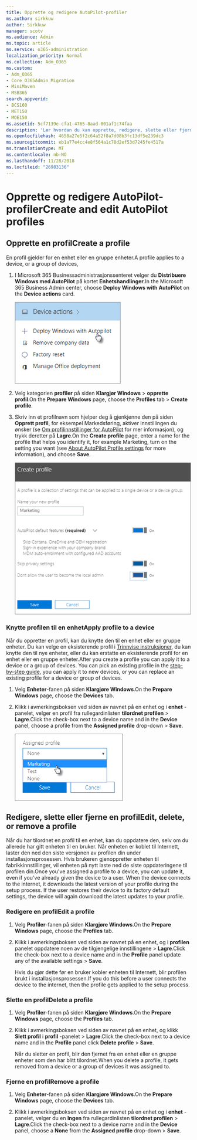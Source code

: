 ```yaml
---
title: Opprette og redigere AutoPilot-profiler
ms.author: sirkkuw
author: Sirkkuw
manager: scotv
ms.audience: Admin
ms.topic: article
ms.service: o365-administration
localization_priority: Normal
ms.collection: Adm_O365
ms.custom:
- Adm_O365
- Core_O365Admin_Migration
- MiniMaven
- MSB365
search.appverid:
- BCS160
- MET150
- MOE150
ms.assetid: 5cf7139e-cfa1-4765-8aad-001af1c74faa
description: 'Lær hvordan du kan opprette, redigere, slette eller fjerne AutoPilot-profiler. '
ms.openlocfilehash: 4658a27e5f2c64a52f8a7d08b3fc13df5e239dc3
ms.sourcegitcommit: eb1a77e4cc4e8f564a1c78d2ef53d7245fe4517a
ms.translationtype: MT
ms.contentlocale: nb-NO
ms.lasthandoff: 11/28/2018
ms.locfileid: "26983136"
---
```

# <a name="create-and-edit-autopilot-profiles"></a><span data-ttu-id="f6a2a-103">Opprette og redigere AutoPilot-profiler</span><span class="sxs-lookup"><span data-stu-id="f6a2a-103">Create and edit AutoPilot profiles</span></span>

## <a name="create-a-profile"></a><span data-ttu-id="f6a2a-104">Opprette en profil</span><span class="sxs-lookup"><span data-stu-id="f6a2a-104">Create a profile</span></span>

<span data-ttu-id="f6a2a-105">En profil gjelder for en enhet eller en gruppe enheter.</span><span class="sxs-lookup"><span data-stu-id="f6a2a-105">A profile applies to a device, or a group of devices,</span></span>
  
1. <span data-ttu-id="f6a2a-106">I Microsoft 365 Businessadministrasjonssenteret velger du **Distribuere Windows med AutoPilot** på kortet **Enhetshandlinger**.</span><span class="sxs-lookup"><span data-stu-id="f6a2a-106">In the Microsoft 365 Business Admin center, choose **Deploy Windows with AutoPilot** on the **Device actions** card.</span></span> 
    
    ![On the Device actions card, choose Deploy Windows with Autopilot.](media/160d5c2a-11a8-48f9-a8aa-70f084b85448.png)
  
2. <span data-ttu-id="f6a2a-108">Velg kategorien **profiler** på siden **Klargjør Windows** \> **opprette profil**.</span><span class="sxs-lookup"><span data-stu-id="f6a2a-108">On the **Prepare Windows** page, choose the **Profiles** tab \> **Create profile**.</span></span>
    
3. <span data-ttu-id="f6a2a-109">Skriv inn et profilnavn som hjelper deg å gjenkjenne den på siden **Opprett profil**, for eksempel Markedsføring, aktiver innstillingen du ønsker (se [Om profilinnstillinger for AutoPilot](autopilot-profile-settings.md) for mer informasjon), og trykk deretter på **Lagre**.</span><span class="sxs-lookup"><span data-stu-id="f6a2a-109">On the **Create profile** page, enter a name for the profile that helps you identify it, for example Marketing, turn on the setting you want (see [About AutoPilot Profile settings](autopilot-profile-settings.md) for more information), and choose **Save**.</span></span>
    
    ![Enter name and turn on settings in the Create profile panel.](media/63b5a00d-6a5d-48d0-9557-e7531e80702a.png)
  
### <a name="apply-profile-to-a-device"></a><span data-ttu-id="f6a2a-111">Knytte profilen til en enhet</span><span class="sxs-lookup"><span data-stu-id="f6a2a-111">Apply profile to a device</span></span>

<span data-ttu-id="f6a2a-p101">Når du oppretter en profil, kan du knytte den til en enhet eller en gruppe enheter. Du kan velge en eksisterende profil i [Trinnvise instruksjoner](add-autopilot-devices-and-profile.md), du kan knytte den til nye enheter, eller du kan erstatte en eksisterende profil for en enhet eller en gruppe enheter.</span><span class="sxs-lookup"><span data-stu-id="f6a2a-p101">After you create a profile you can apply it to a device or a group of devices. You can pick an existing profile in the [step-by-step guide](add-autopilot-devices-and-profile.md), you can apply it to new devices, or you can replace an existing profile for a device or group of devices.</span></span> 
  
1. <span data-ttu-id="f6a2a-114">Velg **Enheter**-fanen på siden **Klargjøre Windows**.</span><span class="sxs-lookup"><span data-stu-id="f6a2a-114">On the **Prepare Windows** page, choose the **Devices** tab.</span></span> 
    
2. <span data-ttu-id="f6a2a-115">Klikk i avmerkingsboksen ved siden av navnet på en enhet og i **enhet** -panelet, velger en profil fra rullegardinlisten **tilordnet profilen** \> **Lagre**.</span><span class="sxs-lookup"><span data-stu-id="f6a2a-115">Click the check-box next to a device name and in the **Device** panel, choose a profile from the **Assigned profile** drop-down \> **Save**.</span></span>
    
    ![In the Device panel, select an Assigned profile to apply it.](media/ed0ce33f-9241-4403-a5de-2dddffdc6fb9.png)
  
## <a name="edit-delete-or-remove-a-profile"></a><span data-ttu-id="f6a2a-117">Redigere, slette eller fjerne en profil</span><span class="sxs-lookup"><span data-stu-id="f6a2a-117">Edit, delete, or remove a profile</span></span>

<span data-ttu-id="f6a2a-p102">Når du har tilordnet en profil til en enhet, kan du oppdatere den, selv om du allerede har gitt enheten til en bruker. Når enheten er koblet til Internett, laster den ned den siste versjonen av profilen din under installasjonsprosessen. Hvis brukeren gjenoppretter enheten til fabrikkinnstillinger, vil enheten på nytt laste ned de siste oppdateringene til profilen din.</span><span class="sxs-lookup"><span data-stu-id="f6a2a-p102">Once you've assigned a profile to a device, you can update it, even if you've already given the device to a user. When the device connects to the internet, it downloads the latest version of your profile during the setup process. If the user restores their device to its factory default settings, the device will again download the latest updates to your profile.</span></span> 
  
### <a name="edit-a-profile"></a><span data-ttu-id="f6a2a-121">Redigere en profil</span><span class="sxs-lookup"><span data-stu-id="f6a2a-121">Edit a profile</span></span>

1. <span data-ttu-id="f6a2a-122">Velg **Profiler**-fanen på siden **Klargjøre Windows**.</span><span class="sxs-lookup"><span data-stu-id="f6a2a-122">On the **Prepare Windows** page, choose the **Profiles** tab.</span></span> 
    
2. <span data-ttu-id="f6a2a-123">Klikk i avmerkingsboksen ved siden av navnet på en enhet, og i **profilen** panelet oppdatere noen av de tilgjengelige innstillingene \> **Lagre**.</span><span class="sxs-lookup"><span data-stu-id="f6a2a-123">Click the check-box next to a device name and in the **Profile** panel update any of the available settings \> **Save**.</span></span>
    
    <span data-ttu-id="f6a2a-124">Hvis du gjør dette før en bruker kobler enheten til Internett, blir profilen brukt i installasjonsprosessen.</span><span class="sxs-lookup"><span data-stu-id="f6a2a-124">If you do this before a user connects the device to the internet, then the profile gets applied to the setup process.</span></span>
    
### <a name="delete-a-profile"></a><span data-ttu-id="f6a2a-125">Slette en profil</span><span class="sxs-lookup"><span data-stu-id="f6a2a-125">Delete a profile</span></span>

1. <span data-ttu-id="f6a2a-126">Velg **Profiler**-fanen på siden **Klargjøre Windows**.</span><span class="sxs-lookup"><span data-stu-id="f6a2a-126">On the **Prepare Windows** page, choose the **Profiles** tab.</span></span> 
    
2. <span data-ttu-id="f6a2a-127">Klikk i avmerkingsboksen ved siden av navnet på en enhet, og klikk **Slett profil** i **profil** -panelet \> **Lagre**.</span><span class="sxs-lookup"><span data-stu-id="f6a2a-127">Click the check-box next to a device name and in the **Profile** panel click **Delete profile** \> **Save**.</span></span>
    
    <span data-ttu-id="f6a2a-128">Når du sletter en profil, blir den fjernet fra en enhet eller en gruppe enheter som den har blitt tilordnet.</span><span class="sxs-lookup"><span data-stu-id="f6a2a-128">When you delete a profile, it gets removed from a device or a group of devices it was assigned to.</span></span>
    
### <a name="remove-a-profile"></a><span data-ttu-id="f6a2a-129">Fjerne en profil</span><span class="sxs-lookup"><span data-stu-id="f6a2a-129">Remove a profile</span></span>

1. <span data-ttu-id="f6a2a-130">Velg **Enheter**-fanen på siden **Klargjøre Windows**.</span><span class="sxs-lookup"><span data-stu-id="f6a2a-130">On the **Prepare Windows** page, choose the **Devices** tab.</span></span> 
    
2. <span data-ttu-id="f6a2a-131">Klikk i avmerkingsboksen ved siden av navnet på en enhet og i **enhet** -panelet, velger du en **Ingen** fra rullegardinlisten **tilordnet profilen** \> **Lagre**.</span><span class="sxs-lookup"><span data-stu-id="f6a2a-131">Click the check-box next to a device name and in the **Device** panel, choose a **None** from the **Assigned profile** drop-down \> **Save**.</span></span>
    
